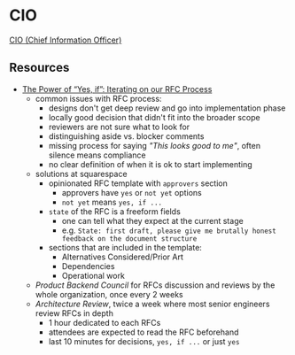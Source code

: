 # CIO

[CIO (Chief Information Officer)](https://en.wikipedia.org/wiki/Chief_information_officer)

## Resources

- [The Power of “Yes, if”: Iterating on our RFC Process](https://engineering.squarespace.com/blog/2019/the-power-of-yes-if)
  - common issues with RFC process:
    - designs don't get deep review and go into implementation phase
    - locally good decision that didn't fit into the broader scope
    - reviewers are not sure what to look for
    - distinguishing aside vs. blocker comments
    - missing process for saying _"This looks good to me"_, often silence means compliance
    - no clear definition of when it is ok to start implementing
  - solutions at squarespace
    - opinionated RFC template with `approvers` section
      - approvers have `yes` or `not yet` options
      - `not yet` means `yes, if ...`
    - `state` of the RFC is a freeform fields
      - one can tell what they expect at the current stage
      - e.g. `State: first draft, please give me brutally honest feedback on the document structure`
    - sections that are included in the template:
      - Alternatives Considered/Prior Art
      - Dependencies
      - Operational work
  - _Product Backend Council_ for RFCs discussion and reviews by the whole organization, once every 2 weeks
  - _Architecture Review_, twice a week where most senior engineers review RFCs in depth
    - 1 hour dedicated to each RFCs
    - attendees are expected to read the RFC beforehand
    - last 10 minutes for decisions, `yes, if ...` or just `yes`

